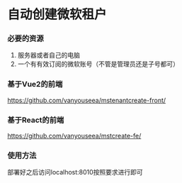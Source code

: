 # 自动创建微软租户

### 必要的资源
1. 服务器或者自己的电脑
2. 一个有有效订阅的微软账号（不管是管理员还是子号都可）  

### 基于Vue2的前端  
https://github.com/vanyouseea/mstenantcreate-front/

### 基于React的前端  
https://github.com/vanyouseea/mstcreate-fe/

### 使用方法  
部署好之后访问localhost:8010按照要求进行即可  

